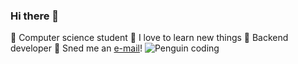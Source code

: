 ### Hi there 💟
🌟 Computer science student
🌟 I love to learn new things
🌟 Backend developer
🌟 Sned me an [e-mail](nahomiplata@outlook.com)!
![Penguin coding](https://media4.giphy.com/media/QDjpIL6oNCVZ4qzGs7/giphy.gif?cid=ecf05e47mz8r1ixy5cbfllmj96hfhdupm05tx97luju8xiza&ep=v1_gifs_search&rid=giphy.gif&ct=g)
